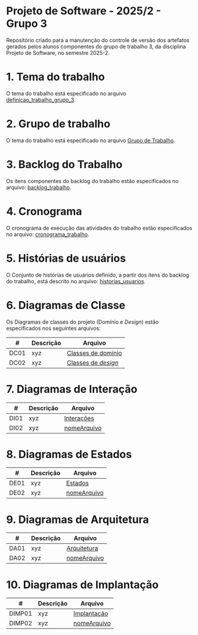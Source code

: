 # Projeto de Software - 2025/2 - Grupo 3
Repositório criado para a manutenção do controle de versão dos artefatos gerados pelos alunos componentes do grupo de trabalho 3, da disciplina Projeto de Software, no semestre 2025-2.

# 1. Tema do trabalho

O tema do trabalho está especificado no arquivo [definicao_trabalho_grupo_3](https://github.com/gilmarUFG/ps-20252-g3/blob/develop/definicao_trabalho_grupo_3.md).

# 2. Grupo de trabalho

O tema do trabalho está especificado no arquivo [Grupo de Trabalho](https://github.com/gilmarUFG/ps-20252-g3/blob/develop/grupo_trabalho.md).

# 3. Backlog do Trabalho

Os itens componentes do backlog do trabalho estão especificados no arquivo: [backlog_trabalho](https://github.com/gilmarUFG/ps-20252-g3/blob/develop/backlog_trabalho.md).

# 4. Cronograma

O cronograma de execução das atividades do trabalho estão especificados no arquivo: [cronograma_trabalho](https://github.com/gilmarUFG/ps-20252-g3/blob/develop/cronograma_trabalho.md).

# 5. Histórias de usuários

O Conjunto de histórias de usuários definido, a partir dos itens do backlog do trabalho, está descrito no arquivo: [historias_usuarios](https://github.com/gilmarUFG/ps-20252-g3/blob/develop/historias_usuarios/historias_usuarios.md).

# 6. Diagramas de Classe

Os Diagramas de classes do projeto (Domínio e _Design_) estão especificados nos seguintes arquivos:

|#|Descrição|Arquivo|
|--|--|--|
|DC01|xyz|[Classes de domínio](https://github.com/gilmarUFG/ps-20252-g3/blob/develop/diagramas/classes/classesDominio.pu)|
|DC02|xyz|[Classes de _design_](https://github.com/gilmarUFG/ps-20252-g3/blob/develop/diagramas/classes/classesDesign.pu)|

# 7. Diagramas de Interação
|#|Descrição|Arquivo|
|--|--|--|
|DI01|xyz|[Interações](https://github.com/gilmarUFG/ps-20252-g3/blob/develop/diagramas/iteracao/iteracao.pu)|
|DI02|xyz|[nomeArquivo](url)|

# 8. Diagramas de Estados
|#|Descrição|Arquivo|
|--|--|--|
|DE01|xyz|[Estados](https://github.com/gilmarUFG/ps-20252-g3/blob/develop/diagramas/estados/estados.pu)|
|DE02|xyz|[nomeArquivo](url)|

# 9. Diagramas de Arquitetura
|#|Descrição|Arquivo|
|--|--|--|
|DA01|xyz|[Arquitetura](https://github.com/gilmarUFG/ps-20252-g3/blob/develop/diagramas/arquitetura/arquitetura.pu)|
|DA02|xyz|[nomeArquivo](url)|

# 10. Diagramas de Implantação
|#|Descrição|Arquivo|
|--|--|--|
|DIMP01|xyz|[Implantação](https://github.com/gilmarUFG/ps-20252-g3/blob/develop/diagramas/implantacao/implantacao.pu)|
|DIMP02|xyz|[nomeArquivo](url)|
